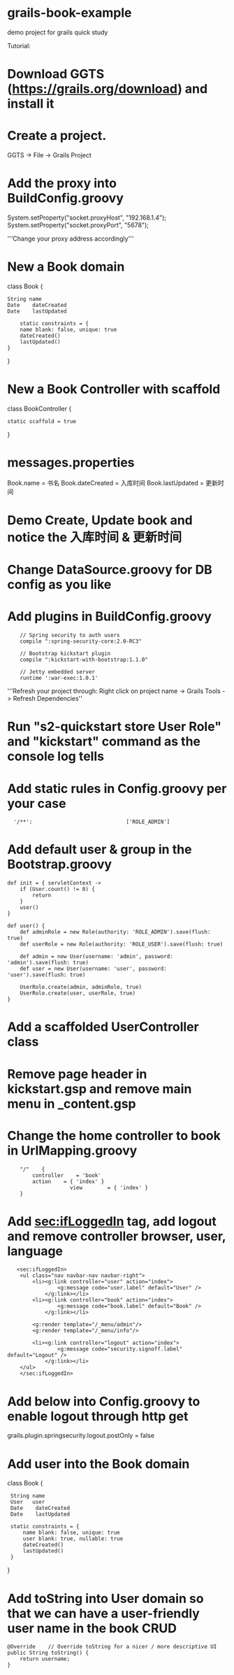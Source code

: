 grails-book-example
===================

demo project for grails quick study
    

Tutorial:
# Download GGTS (https://grails.org/download) and install it

# Create a project.

  GGTS -> File -> Grails Project
  

# Add the proxy into BuildConfig.groovy
 
   System.setProperty("socket.proxyHost", "192.168.1.4");
   System.setProperty("socket.proxyPort", "5678");

 '''Change your proxy address accordingly'''

# New a Book domain

 class Book {

    String name
    Date    dateCreated
    Date    lastUpdated
    
        static constraints = {
        name blank: false, unique: true
        dateCreated()
        lastUpdated()
    }
 }

# New a Book Controller with scaffold

 class BookController {
    
    static scaffold = true
 }

# messages.properties 
  
   Book.name = 书名
   Book.dateCreated = 入库时间
   Book.lastUpdated = 更新时间
 
 
# Demo Create, Update book and notice the 入库时间 & 更新时间
 
# Change DataSource.groovy for DB config as you like

# Add plugins in BuildConfig.groovy

        // Spring security to auth users
        compile ":spring-security-core:2.0-RC3"
        
        // Bootstrap kickstart plugin
        compile ":kickstart-with-bootstrap:1.1.0"
        
        // Jetty embedded server
        runtime ':war-exec:1.0.1'
        
 
  '''Refresh your project through: Right click on project name -> Grails Tools -> Refresh Dependencies''
 
 # Run "s2-quickstart store User Role" and "kickstart" command as the console log tells
 
 # Add static rules in Config.groovy per your case
 
      '/**':                              ['ROLE_ADMIN']
 
 # Add default user & group in the Bootstrap.groovy
 
    def init = { servletContext ->
        if (User.count() != 0) {
            return
        }
        user()
    }
 
    def user() {
        def adminRole = new Role(authority: 'ROLE_ADMIN').save(flush: true)
        def userRole = new Role(authority: 'ROLE_USER').save(flush: true)

        def admin = new User(username: 'admin', password: 'admin').save(flush: true)
        def user = new User(username: 'user', password: 'user').save(flush: true)
        
        UserRole.create(admin, adminRole, true)
        UserRole.create(user, userRole, true)
    }
    
# Add a scaffolded UserController class

# Remove page header in kickstart.gsp and remove main menu in _content.gsp

# Change the home controller to book in UrlMapping.groovy
        "/"    {
            controller    = 'book'
            action    = { 'index' }
                        view        = { 'index' }
        }

# Add <sec:ifLoggedIn> tag, add logout and remove controller browser, user, language 

       <sec:ifLoggedIn>
        <ul class="nav navbar-nav navbar-right">
            <li><g:link controller="user" action="index">
                    <g:message code="user.label" default="User" />
                </g:link></li>    
            <li><g:link controller="book" action="index">
                    <g:message code="book.label" default="Book" />
                </g:link></li>    
                
            <g:render template="/_menu/admin"/>                                                        
            <g:render template="/_menu/info"/>                    
    
            <li><g:link controller="logout" action="index">
                    <g:message code="security.signoff.label" default="Logout" />
                </g:link></li>                                                    
        </ul>    
        </sec:ifLoggedIn>
        
# Add below into Config.groovy to enable logout through http get

 grails.plugin.springsecurity.logout.postOnly = false
 
# Add user into the Book domain

 class Book {
 
     String name
     User   user
     Date    dateCreated
     Date    lastUpdated
     
     static constraints = {
         name blank: false, unique: true
         user blank: true, nullable: true
         dateCreated()
         lastUpdated()
     }
 }

# Add toString into User domain so that we can have a user-friendly user name in the book CRUD

    @Override    // Override toString for a nicer / more descriptive UI
    public String toString() {
        return username;
    } 